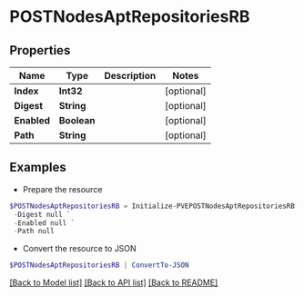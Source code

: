 # POSTNodesAptRepositoriesRB
## Properties

Name | Type | Description | Notes
------------ | ------------- | ------------- | -------------
**Index** | **Int32** |  | [optional] 
**Digest** | **String** |  | [optional] 
**Enabled** | **Boolean** |  | [optional] 
**Path** | **String** |  | [optional] 

## Examples

- Prepare the resource
```powershell
$POSTNodesAptRepositoriesRB = Initialize-PVEPOSTNodesAptRepositoriesRB  -Index null `
 -Digest null `
 -Enabled null `
 -Path null
```

- Convert the resource to JSON
```powershell
$POSTNodesAptRepositoriesRB | ConvertTo-JSON
```

[[Back to Model list]](../README.md#documentation-for-models) [[Back to API list]](../README.md#documentation-for-api-endpoints) [[Back to README]](../README.md)

